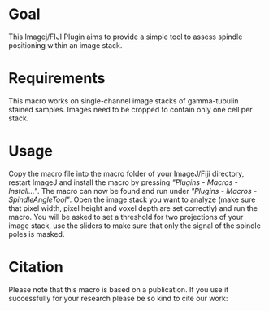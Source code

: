 # Goal
This Imagej/FIJI Plugin aims to provide a simple tool to assess spindle positioning within an image stack.

# Requirements
This macro works on single-channel image stacks of gamma-tubulin stained samples. Images need to be cropped to contain only one cell per stack.

# Usage
Copy the macro file into the macro folder of your ImageJ/Fiji directory, restart ImageJ and install the macro by pressing *"Plugins - Macros - Install..."*. 
The macro can now be found and run under *"Plugins - Macros - SpindleAngleTool"*.
Open the image stack you want to analyze (make sure that pixel width, pixel height and voxel depth are set correctly) and run the macro.
You will be asked to set a threshold for two projections of your image stack, use the sliders to make sure that only the signal of the spindle poles is masked.

# Citation

Please note that this macro is based on a publication. If you use it successfully for your research please be so kind to cite our work:
